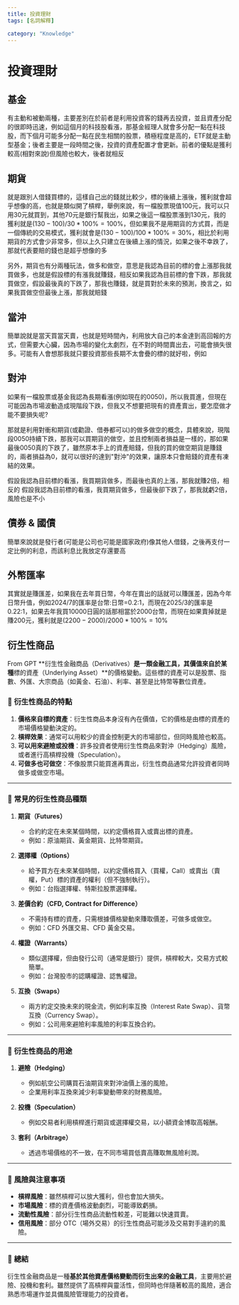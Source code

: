 ```yaml
---
title: 投資理財
tags: [名詞解釋]

category: "Knowledge"
---
```


# 投資理財
## 基金
有主動和被動兩種，主要差別在於前者是利用投資客的錢再去投資，並且資產分配的很即時迅速，例如這個月的科技股看漲，那基金經理人就會多分配一點在科技股，而下個月可能多分配一點在民生相關的股票，積極程度是高的，ETF就是主動型基金；後者主要是一段時間之後，投資的資產配置才會更新。前者的優點是獲利較高(相對來說)但風險也較大，後者就相反
## 期貨
就是跟別人借錢買標的，這樣自己出的錢就比較少，標的後續上漲後，獲利就會超乎想像的高，也就是類似開了槓桿，舉例來說，有一檔股票現值100元，我可以只用30元就買到，其他70元是銀行幫我出，如果之後這一檔股票漲到130元，我的獲利就是$(130-100)/30*100\%=100\%$，但如果我不是用期貨的方式買，而是一個傳統的交易模式，獲利就會是$(130-100)/100*100\%=30\%$，相比於利用期貨的方式會少非常多，但以上久只建立在後續上漲的情況，如果之後不幸跌了，那就代表要賠的錢也是超乎想像的多

另外，期貨也有分兩種玩法，做多和做空，意思是我認為目前的標的會上漲那我就買做多，也就是假設標的有漲我就賺錢，相反如果我認為目前標的會下跌，那我就買做空，假設最後真的下跌了，那我也賺錢，就是買對於未來的預測，換言之，如果我買做空但最後上漲，那我就賠錢
## 當沖
簡單說就是當天買當天賣，也就是短時間內，利用放大自己的本金達到高回報的方式，但需要大心臟，因為市場的變化太劇烈，在不對的時間賣出去，可能會損失很多。可能有人會想那我就只要投資那些長期不太會疊的標的就好啦，例如
## 對沖
如果有一檔股票或基金我認為長期看漲(例如現在的0050)，所以我買進，但現在可能因為市場波動造成現階段下跌，但我又不想要把現有的資產賣出，要怎麼做才能不要損失呢?

那就是利用對衝和期貨(或勸證、借券都可以)的做多做空的概念，具體來說，現階段0050持續下跌，那我可以買期貨的做空，並且控制兩者損益是一樣的，那如果最後0050真的下跌了，雖然原本手上的資產賠錢，但我的買的做空期貨是賺錢的，兩者損益為0，就可以很好的達到"對沖"的效果，讓原本只會賠錢的資產有凍結的效果。

假設我認為目前標的看漲，我買期貨做多，而最後也真的上漲，那我就賺2倍，相反的
假設我認為目前標的看漲，我買期貨做多，但最後卻下跌了，那我就虧2倍，風險也是不小
## 債券 & 國債
簡單來說就是發行者(可能是公司也可能是國家政府)像其他人借錢，之後再支付一定比例的利息，而該利息比我放定存還要高
## 外幣匯率
其實就是賺匯差，如果我在去年買日幣，今年在賣出的話就可以賺匯差，因為今年日幣升值，例如2024/7的匯率是台幣:日幣=0.2:1，而現在2025/3的匯率是0.22:1，如果去年我買10000日圓的話那相當於2000台幣，而現在如果賣掉就是賺200元，獲利就是$(2200-2000)/2000*100\%=10\%$
## 衍生性商品
From GPT
**衍生性金融商品（Derivatives）**是一類金融工具，其價值來自於某種**標的資產（Underlying Asset）**的價格變動。這些標的資產可以是股票、指數、外匯、大宗商品（如黃金、石油）、利率、甚至是比特幣等數位資產。

### 🔹 **衍生性商品的特點**
1. **價格來自標的資產**：衍生性商品本身沒有內在價值，它的價格是由標的資產的市場價格變動決定的。
2. **槓桿效果**：通常可以用較少的資金控制更大的市場部位，但同時風險也較高。
3. **可以用來避險或投機**：許多投資者使用衍生性商品來對沖（Hedging）風險，或者進行高槓桿投機（Speculation）。
4. **可做多也可做空**：不像股票只能買進再賣出，衍生性商品通常允許投資者同時做多或做空市場。

---

### 🔹 **常見的衍生性商品種類**
1. **期貨（Futures）**
   - 合約約定在未來某個時間，以約定價格買入或賣出標的資產。
   - 例如：原油期貨、黃金期貨、比特幣期貨。

2. **選擇權（Options）**
   - 給予買方在未來某個時間，以約定價格買入（買權，Call）或賣出（賣權，Put）標的資產的權利（但不強制執行）。
   - 例如：台指選擇權、特斯拉股票選擇權。

3. **差價合約（CFD, Contract for Difference）**
   - 不需持有標的資產，只需根據價格變動來賺取價差，可做多或做空。
   - 例如：CFD 外匯交易、CFD 黃金交易。

4. **權證（Warrants）**
   - 類似選擇權，但由發行公司（通常是銀行）提供，槓桿較大，交易方式較簡單。
   - 例如：台灣股市的認購權證、認售權證。

5. **互換（Swaps）**
   - 兩方約定交換未來的現金流，例如利率互換（Interest Rate Swap）、貨幣互換（Currency Swap）。
   - 例如：公司用來避險利率風險的利率互換合約。

---

### 🔹 **衍生性商品的用途**
1. **避險（Hedging）**  
   - 例如航空公司購買石油期貨來對沖油價上漲的風險。
   - 企業用利率互換來減少利率變動帶來的財務風險。

2. **投機（Speculation）**  
   - 例如交易者利用槓桿進行期貨或選擇權交易，以小額資金博取高報酬。

3. **套利（Arbitrage）**  
   - 透過市場價格的不一致，在不同市場買低賣高賺取無風險利潤。

---

### 🔹 **風險與注意事項**
- **槓桿風險**：雖然槓桿可以放大獲利，但也會加大損失。
- **市場風險**：標的資產價格波動劇烈，可能導致虧損。
- **流動性風險**：部分衍生性商品流動性較差，可能難以快速買賣。
- **信用風險**：部分 OTC（場外交易）的衍生性商品可能涉及交易對手違約的風險。

---

### 🔹 **總結**
衍生性金融商品是一種**基於其他資產價格變動而衍生出來的金融工具**，主要用於避險、投機和套利。雖然提供了高槓桿與靈活性，但同時也伴隨著較高的風險，適合熟悉市場運作並具備風險管理能力的投資者。